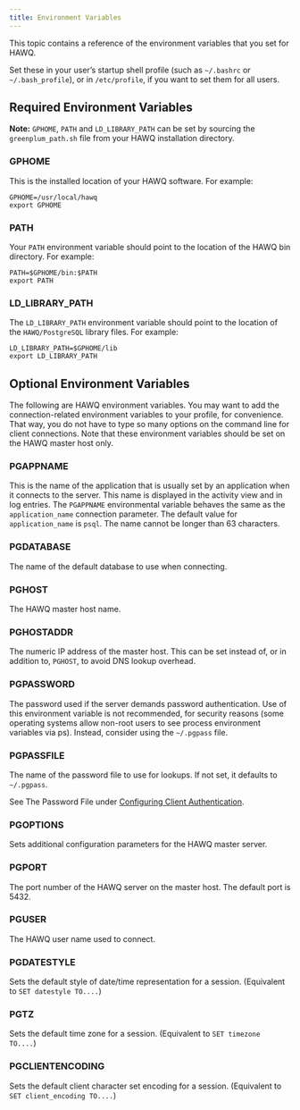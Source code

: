 ```yaml
---
title: Environment Variables
---
```


<!--
Licensed to the Apache Software Foundation (ASF) under one
or more contributor license agreements.  See the NOTICE file
distributed with this work for additional information
regarding copyright ownership.  The ASF licenses this file
to you under the Apache License, Version 2.0 (the
"License"); you may not use this file except in compliance
with the License.  You may obtain a copy of the License at

  http://www.apache.org/licenses/LICENSE-2.0

Unless required by applicable law or agreed to in writing,
software distributed under the License is distributed on an
"AS IS" BASIS, WITHOUT WARRANTIES OR CONDITIONS OF ANY
KIND, either express or implied.  See the License for the
specific language governing permissions and limitations
under the License.
-->

This topic contains a reference of the environment variables that you set for HAWQ.

Set these in your user’s startup shell profile (such as `~/.bashrc` or `~/.bash_profile`), or in `/etc/profile`, if you want to set them for all users.

## Required Environment Variables<a id="requiredenvironmentvariables"></a>

**Note:** `GPHOME`, `PATH` and `LD_LIBRARY_PATH` can be set by sourcing the `greenplum_path.sh` file from your HAWQ installation directory.

### GPHOME<a id="gphome"></a>

This is the installed location of your HAWQ software. For example:

``` pre
GPHOME=/usr/local/hawq  
export GPHOME
```

### PATH<a id="path"></a>

Your `PATH` environment variable should point to the location of the HAWQ bin directory. For example:

``` pre
PATH=$GPHOME/bin:$PATH
export PATH 
```

### LD\_LIBRARY\_PATH<a id="ld_library_path"></a>

The `LD_LIBRARY_PATH` environment variable should point to the location of the `HAWQ/PostgreSQL` library files. For example:

``` pre
LD_LIBRARY_PATH=$GPHOME/lib
export LD_LIBRARY_PATH
```

## Optional Environment Variables<a id="optionalenvironmentvariables"></a>

The following are HAWQ environment variables. You may want to add the connection-related environment variables to your profile, for convenience. That way, you do not have to type so many options on the command line for client connections. Note that these environment variables should be set on the HAWQ master host only.


### PGAPPNAME<a id="pgappname"></a>

This is the name of the application that is usually set by an application when it connects to the server. This name is displayed in the activity view and in log entries. The `PGAPPNAME` environmental variable behaves the same as the `application_name` connection parameter. The default value for `application_name` is `psql`. The name cannot be longer than 63 characters.

### PGDATABASE<a id="pgdatabase"></a>

The name of the default database to use when connecting.

### PGHOST<a id="pghost"></a>

The HAWQ master host name.

### PGHOSTADDR<a id="pghostaddr"></a>

The numeric IP address of the master host. This can be set instead of, or in addition to, `PGHOST`, to avoid DNS lookup overhead.

### PGPASSWORD<a id="pgpassword"></a>

The password used if the server demands password authentication. Use of this environment variable is not recommended, for security reasons (some operating systems allow non-root users to see process environment variables via ps). Instead, consider using the `~/.pgpass` file.

### PGPASSFILE<a id="pgpassfile"></a>

The name of the password file to use for lookups. If not set, it defaults to `~/.pgpass`.

See The Password File under [Configuring Client Authentication](../clientaccess/client_auth/index.html).

### PGOPTIONS<a id="pgoptions"></a>

Sets additional configuration parameters for the HAWQ master server.

### PGPORT<a id="pgport"></a>

The port number of the HAWQ server on the master host. The default port is 5432.

### PGUSER<a id="pguser"></a>

The HAWQ user name used to connect.

### PGDATESTYLE<a id="pgdatestyle"></a>

Sets the default style of date/time representation for a session. (Equivalent to `SET datestyle TO....`)

### PGTZ<a id="pgtz"></a>

Sets the default time zone for a session. (Equivalent to `SET timezone                   TO....`)

### PGCLIENTENCODING<a id="pgclientencoding"></a>

Sets the default client character set encoding for a session. (Equivalent to `SET client_encoding TO....`)

  


